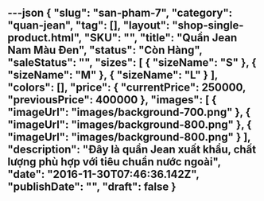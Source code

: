 ---json
{
    "slug": "san-pham-7",
    "category": "quan-jean",
    "tag": [],
    "layout": "shop-single-product.html",
    "SKU": "",
    "title": "Quần Jean Nam Màu Đen",
    "status": "Còn Hàng",
    "saleStatus": "",
    "sizes": [
        {
            "sizeName": "S"
        },
        {
            "sizeName": "M"
        },
        {
            "sizeName": "L"
        }
    ],
    "colors": [],
    "price": {
        "currentPrice": 250000,
        "previousPrice": 400000
    },
    "images": [
        {
            "imageUrl": "images/background-700.png"
        },
        {
            "imageUrl": "images/background-800.png"
        },
        {
            "imageUrl": "images/background-800.png"
        }
    ],
    "description": "Đây là quần Jean xuất khẩu, chất lượng phù hợp với tiêu chuẩn nước ngoài",
    "date": "2016-11-30T07:46:36.142Z",
    "publishDate": "",
    "draft": false
}
---
